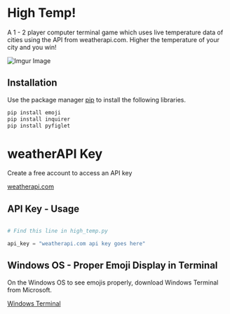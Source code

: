 # High Temp!

A 1 - 2 player computer terminal game which uses live temperature data of cities using the API from weatherapi.com. Higher the temperature of your city and you win! 


![Imgur Image](https://i.imgur.com/4wK5616.gif)


## Installation

Use the package manager [pip](https://pip.pypa.io/en/stable/) to install the following libraries.

```bash
pip install emoji
pip install inquirer
pip install pyfiglet
```

# weatherAPI Key
Create a free account to access an API key

[weatherapi.com](https://www.weatherapi.com/)

## API Key - Usage

```python

# Find this line in high_temp.py

api_key = "weatherapi.com api key goes here"

```

## Windows OS - Proper Emoji Display in Terminal 

On the Windows OS to see emojis properly, download Windows Terminal from Microsoft. 

[Windows Terminal](https://www.microsoft.com/en-us/p/windows-terminal/9n0dx20hk701#activetab=pivot:overviewtab)
